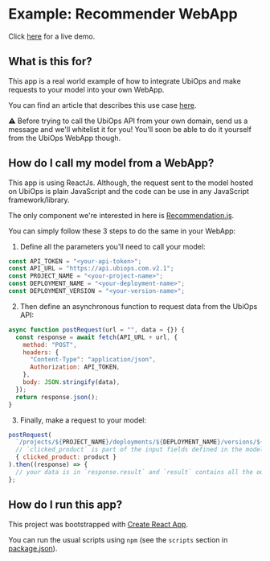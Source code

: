# Example: Recommender WebApp

Click [here](https://recommender-app.ubiops.com/) for a live demo.

## What is this for?

This app is a real world example of how to integrate UbiOps and make requests to your model into your own WebApp.

You can find an article that describes this use case [here](https://medium.com/dutch-analytics-tech/how-to-build-and-implement-a-recommendation-system-from-scratch-in-python-b5a04d9e8331).

:warning: Before trying to call the UbiOps API from your own domain, send us a message and we'll whitelist it for you! You'll soon be able to do it yourself from the UbiOps WebApp though.

## How do I call my model from a WebApp?

This app is using ReactJs. Although, the request sent to the model hosted on UbiOps is plain JavaScript and the code can be use in any JavaScript framework/library.

The only component we're interested in here is [Recommendation.js](src/components/Recommendations/Recommendations.js).

You can simply follow these 3 steps to do the same in your WebApp:

1. Define all the parameters you'll need to call your model:

```js
const API_TOKEN = "<your-api-token>";
const API_URL = "https://api.ubiops.com.v2.1";
const PROJECT_NAME = "<your-project-name>";
const DEPLOYMENT_NAME = "<your-deployment-name>";
const DEPLOYMENT_VERSION = "<your-version-name>";
```

2. Then define an asynchronous function to request data from the UbiOps API:

```js
async function postRequest(url = "", data = {}) {
  const response = await fetch(API_URL + url, {
    method: "POST",
    headers: {
      "Content-Type": "application/json",
      Authorization: API_TOKEN,
    },
    body: JSON.stringify(data),
  });
  return response.json();
}
```

3. Finally, make a request to your model:

```js
postRequest(
  `/projects/${PROJECT_NAME}/deployments/${DEPLOYMENT_NAME}/versions/${DEPLOYMENT_VERSION}/request`,
  // `clicked_product` is part of the input fields defined in the model
  { clicked_product: product }
).then((response) => {
  // your data is in `response.result` and `result` contains all the output fields defined in your model
};
```

## How do I run this app?

This project was bootstrapped with [Create React App](https://github.com/facebook/create-react-app).

You can run the usual scripts using `npm` (see the `scripts` section in [package.json](package.json)).
